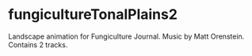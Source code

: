 # fungicultureTonalPlains2
Landscape animation for Fungiculture Journal. Music by Matt Orenstein. Contains 2 tracks.
